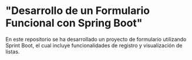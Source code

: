 # "Desarrollo de un Formulario Funcional con Spring Boot"

En este repositorio se ha desarrollado un proyecto de formulario utilizando Sprint Boot, el cual incluye funcionalidades de registro y visualización de listas.
